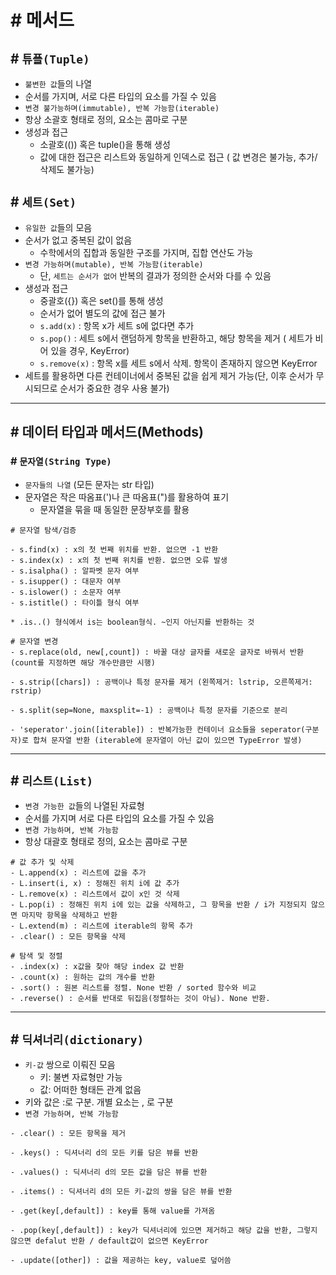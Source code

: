 # # 메서드

## # `튜플(Tuple)`
- `불변한 값`들의 나열
- 순서를 가지며, 서로 다른 타입의 요소를 가질 수 있음
- `변경 불가능하며(immutable), 반복 가능함(iterable)`
- 항상 소괄호 형태로 정의, 요소는 콤마로 구분
- 생성과 접근
    - 소괄호(()) 혹은 tuple()을 통해 생성
    - 값에 대한 접근은 리스트와 동일하게 인덱스로 접근 ( 값 변경은 불가능, 추가/삭제도 불가능)

## # `세트(Set)`
- `유일한 값`들의 모음
- 순서가 없고 중복된 값이 없음
    - 수학에서의 집합과 동일한 구조를 가지며, 집합 연산도 가능
- `변경 가능하며(mutable), 반복 가능함(iterable)`
    - 단, `세트는 순서가 없어` 반복의 결과가 정의한 순서와 다를 수 있음
- 생성과 접근
    - 중괄호({}) 혹은 set()를 통해 생성
    - 순서가 없어 별도의 값에 접근 불가
    - `s.add(x)` : 항목 x가 세트 s에 없다면 추가
    - `s.pop()` : 세트 s에서 랜덤하게 항목을 반환하고, 해당 항목을 제거 ( 세트가 비어 있을 경우, KeyError)
    - `s.remove(x)` : 항목 x를 세트 s에서 삭제. 항목이 존재하지 않으면 KeyError
- 세트를 활용하면 다른 컨테이너에서 중복된 값을 쉽게 제거 가능(단, 이후 순서가 무시되므로 순서가 중요한 경우 사용 불가)
------------------------------------------------

## # 데이터 타입과 메서드(Methods)

### # `문자열(String Type)`
- `문자들의 나열` (모든 문자는 str 타입)
- 문자열은 작은 따옴표(')나 큰 따옴표(")를 활용하여 표기
    - 문자열을 묶을 때 동일한 문장부호를 활용
```
# 문자열 탐색/검증

- s.find(x) : x의 첫 번째 위치를 반환. 없으면 -1 반환
- s.index(x) : x의 첫 번째 위치를 반환. 없으면 오류 발생
- s.isalpha() : 알파벳 문자 여부
- s.isupper() : 대문자 여부
- s.islower() : 소문자 여부
- s.istitle() : 타이틀 형식 여부

* .is..() 형식에서 is는 boolean형식. ~인지 아닌지를 반환하는 것
```

```
# 문자열 변경
- s.replace(old, new[,count]) : 바꿀 대상 글자를 새로운 글자로 바꿔서 반환 (count를 지정하면 해당 개수만큼만 시행)

- s.strip([chars]) : 공백이나 특정 문자를 제거 (왼쪽제거: lstrip, 오른쪽제거: rstrip)

- s.split(sep=None, maxsplit=-1) : 공백이나 특정 문자를 기준으로 분리

- 'seperator'.join([iterable]) : 반복가능한 컨테이너 요소들을 seperator(구분자)로 합쳐 문자열 반환 (iterable에 문자열이 아닌 값이 있으면 TypeError 발생)
```

-----------------------------------------------
## # `리스트(List)`
- `변경 가능한 값`들의 나열된 자료형
- 순서를 가지며 서로 다른 타입의 요소를 가질 수 있음
- `변경 가능하며, 반복 가능함`
- 항상 대괄호 형태로 정의, 요소는 콤마로 구분
```
# 값 추가 및 삭제
- L.append(x) : 리스트에 값을 추가
- L.insert(i, x) : 정해진 위치 i에 값 추가
- L.remove(x) : 리스트에서 값이 x인 것 삭제
- L.pop(i) : 정해진 위치 i에 있는 값을 삭제하고, 그 항목을 반환 / i가 지정되지 않으면 마지막 항목을 삭제하고 반환
- L.extend(m) : 리스트에 iterable의 항목 추가
- .clear() : 모든 항목을 삭제
```
```
# 탐색 및 정렬
- .index(x) : x값을 찾아 해당 index 값 반환
- .count(x) : 원하는 값의 개수를 반환
- .sort() : 원본 리스트를 정렬. None 반환 / sorted 함수와 비교
- .reverse() : 순서를 반대로 뒤집음(정렬하는 것이 아님). None 반환.
```
------------------------------------------------

## # `딕셔너리(dictionary)`
- `키-값` 쌍으로 이뤄진 모음
    - 키: 불변 자료형만 가능
    - 값: 어떠한 형태든 관계 없음
- 키와 값은 :로 구분. 개별 요소는 , 로 구분
- `변경 가능하며, 반복 가능함`
```
- .clear() : 모든 항목을 제거

- .keys() : 딕셔너리 d의 모든 키를 담은 뷰를 반환

- .values() : 딕셔너리 d의 모든 값을 담은 뷰를 반환

- .items() : 딕셔너리 d의 모든 키-값의 쌍을 담은 뷰를 반환

- .get(key[,default]) : key를 통해 value를 가져옴

- .pop(key[,default]) : key가 딕셔너리에 있으면 제거하고 해당 값을 반환, 그렇지 않으면 defalut 반환 / default값이 없으면 KeyError

- .update([other]) : 값을 제공하는 key, value로 덮어씀
```



